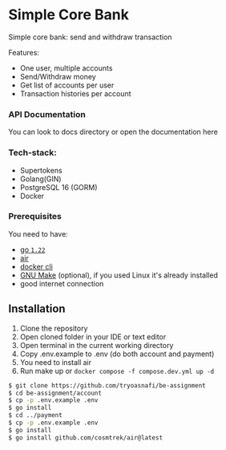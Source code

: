 # Simple Core Bank
Simple core bank: send and withdraw transaction

Features:
- One user, multiple accounts
- Send/Withdraw money
- Get list of accounts per user
- Transaction histories per account

### API Documentation
You can look to docs directory or open the documentation here

### Tech-stack:
- Supertokens
- Golang(GIN)
- PostgreSQL 16 (GORM)
- Docker
 
### Prerequisites
You need to have:
- [go `1.22`](https://go.dev/doc/install)
- [air](https://github.com/cosmtrek/air)
- [docker cli](https://docs.docker.com/get-docker/)
- [GNU Make](https://www.gnu.org/software/make/) (optional), if you used Linux it's already installed
- good internet connection

## Installation
1. Clone the repository 
2. Open cloned folder in your IDE or text editor
3. Open terminal in the current working directory
4. Copy .env.example to .env (do both account and payment)
5. You need to install air
6. Run make up or `docker compose -f compose.dev.yml up -d`
```sh
$ git clone https://github.com/tryoasnafi/be-assignment
$ cd be-assignment/account
$ cp -p .env.example .env
$ go install
$ cd ../payment
$ cp -p .env.example .env
$ go install
$ go install github.com/cosmtrek/air@latest
```
